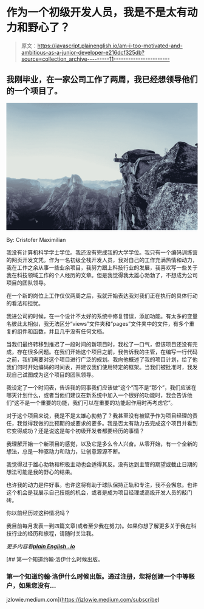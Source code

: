# 作为一个初级开发人员，我是不是太有动力和野心了？

> 原文：<https://javascript.plainenglish.io/am-i-too-motivated-and-ambitious-as-a-junior-developer-e216dcf325db?source=collection_archive---------11----------------------->

## 我刚毕业，在一家公司工作了两周，我已经想领导他们的一个项目了。

![](img/0d504f2bcc9f8c532dab3eebbe5e9d44.png)

By: Cristofer Maximilian

我没有计算机科学学士学位。我还没有完成我的大学学位。我只有一个编码训练营的网页开发文凭。作为一名初级全栈开发人员，我对自己的工作充满热情和动力，我在工作之余从事一些业余项目，我努力跟上科技行业的发展，我喜欢写一些关于我在科技领域工作的个人经历的文章。但是我觉得我太雄心勃勃了，不想成为公司项目的团队领导。

在一个新的岗位上工作仅仅两周之后，我就开始表达我对我们正在执行的具体行动的看法和担忧。

我进公司的时候，在一个设计不太好的系统中修复错误，添加功能。有太多的变量名彼此太相似，我无法区分“views”文件夹和“pages”文件夹中的文件，有多个重复的组件和函数，并且几乎没有任何文档。

当我们最终转移到推迟了一段时间的新项目时，我松了一口气，但该项目还没有完成，存在很多问题。在我们开始这个项目之前，我告诉我的主管，在编写一行代码之前，我们需要对这个项目进行广泛的规划。我向他概述了我的项目计划，给了他我们何时开始编码的时间表，并建议我们使用特定的框架。当我们被批准时，我发现自己试图成为这个项目的团队领导。

我设定了一个时间表，告诉我的同事我们应该做“这个”而不是“那个”，我们应该在哪天计划什么，或者当他们建议在新系统中加入一个很好的功能时，我会告诉他们“这不是一个重要的功能，我们可以在重要的功能起作用时再考虑它”。

对于这个项目来说，我是不是太雄心勃勃了？我甚至没有被赋予作为项目经理的责任，我觉得我做的比预期的或要求的要多。我是否太有动力去完成这个项目并看到它变得成功？还是说这是每个初级开发者都要经历的事情？

我理解开始一个新项目的感觉，以及它是多么令人兴奋。从零开始，有一个全新的想法，总是一种驱动力和动力，让创意源源不断。

我觉得过于雄心勃勃和积极主动也会适得其反。没有达到主管的期望或截止日期的想法可能是我的野心的结果。

也许我的动力是件好事。也许这将有助于球队保持正轨和专注，我不会懈怠。也许这个机会是我展示自己技能的机会，或者是成为项目经理或高级开发人员的敲门砖。

你以前经历过这种情况吗？

我目前每月发表一到四篇文章(或者至少我在努力)。如果你想了解更多关于我在科技行业的经历和旅程，请随时关注我。

*更多内容看*[***plain English . io***](http://plainenglish.io/)

[](https://jzlowie.medium.com/subscribe) [## 第一个知道约翰·洛伊什么时候出版。

### 第一个知道约翰·洛伊什么时候出版。通过注册，您将创建一个中等帐户，如果您没有…

jzlowie.medium.com](https://jzlowie.medium.com/subscribe)